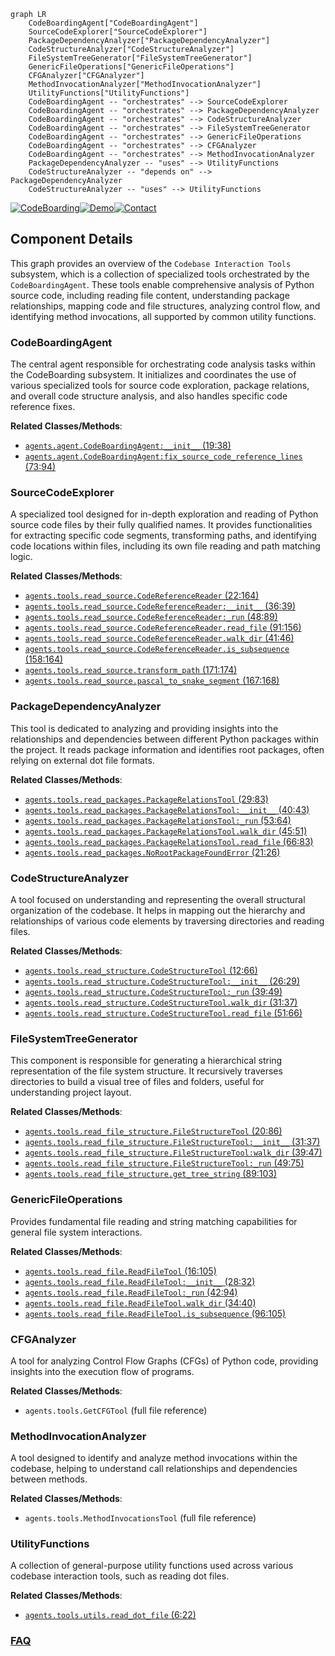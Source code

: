 ```mermaid
graph LR
    CodeBoardingAgent["CodeBoardingAgent"]
    SourceCodeExplorer["SourceCodeExplorer"]
    PackageDependencyAnalyzer["PackageDependencyAnalyzer"]
    CodeStructureAnalyzer["CodeStructureAnalyzer"]
    FileSystemTreeGenerator["FileSystemTreeGenerator"]
    GenericFileOperations["GenericFileOperations"]
    CFGAnalyzer["CFGAnalyzer"]
    MethodInvocationAnalyzer["MethodInvocationAnalyzer"]
    UtilityFunctions["UtilityFunctions"]
    CodeBoardingAgent -- "orchestrates" --> SourceCodeExplorer
    CodeBoardingAgent -- "orchestrates" --> PackageDependencyAnalyzer
    CodeBoardingAgent -- "orchestrates" --> CodeStructureAnalyzer
    CodeBoardingAgent -- "orchestrates" --> FileSystemTreeGenerator
    CodeBoardingAgent -- "orchestrates" --> GenericFileOperations
    CodeBoardingAgent -- "orchestrates" --> CFGAnalyzer
    CodeBoardingAgent -- "orchestrates" --> MethodInvocationAnalyzer
    PackageDependencyAnalyzer -- "uses" --> UtilityFunctions
    CodeStructureAnalyzer -- "depends on" --> PackageDependencyAnalyzer
    CodeStructureAnalyzer -- "uses" --> UtilityFunctions
```
[![CodeBoarding](https://img.shields.io/badge/Generated%20by-CodeBoarding-9cf?style=flat-square)](https://github.com/CodeBoarding/GeneratedOnBoardings)[![Demo](https://img.shields.io/badge/Try%20our-Demo-blue?style=flat-square)](https://www.codeboarding.org/demo)[![Contact](https://img.shields.io/badge/Contact%20us%20-%20contact@codeboarding.org-lightgrey?style=flat-square)](mailto:contact@codeboarding.org)

## Component Details

This graph provides an overview of the `Codebase Interaction Tools` subsystem, which is a collection of specialized tools orchestrated by the `CodeBoardingAgent`. These tools enable comprehensive analysis of Python source code, including reading file content, understanding package relationships, mapping code and file structures, analyzing control flow, and identifying method invocations, all supported by common utility functions.

### CodeBoardingAgent
The central agent responsible for orchestrating code analysis tasks within the CodeBoarding subsystem. It initializes and coordinates the use of various specialized tools for source code exploration, package relations, and overall code structure analysis, and also handles specific code reference fixes.


**Related Classes/Methods**:

- <a href="https://github.com/CodeBoarding/CodeBoarding/blob/master/agents/agent.py#L19-L38" target="_blank" rel="noopener noreferrer">`agents.agent.CodeBoardingAgent:__init__` (19:38)</a>
- <a href="https://github.com/CodeBoarding/CodeBoarding/blob/master/agents/agent.py#L73-L94" target="_blank" rel="noopener noreferrer">`agents.agent.CodeBoardingAgent:fix_source_code_reference_lines` (73:94)</a>


### SourceCodeExplorer
A specialized tool designed for in-depth exploration and reading of Python source code files by their fully qualified names. It provides functionalities for extracting specific code segments, transforming paths, and identifying code locations within files, including its own file reading and path matching logic.


**Related Classes/Methods**:

- <a href="https://github.com/CodeBoarding/CodeBoarding/blob/master/agents/tools/read_source.py#L22-L164" target="_blank" rel="noopener noreferrer">`agents.tools.read_source.CodeReferenceReader` (22:164)</a>
- <a href="https://github.com/CodeBoarding/CodeBoarding/blob/master/agents/tools/read_source.py#L36-L39" target="_blank" rel="noopener noreferrer">`agents.tools.read_source.CodeReferenceReader:__init__` (36:39)</a>
- <a href="https://github.com/CodeBoarding/CodeBoarding/blob/master/agents/tools/read_source.py#L48-L89" target="_blank" rel="noopener noreferrer">`agents.tools.read_source.CodeReferenceReader:_run` (48:89)</a>
- <a href="https://github.com/CodeBoarding/CodeBoarding/blob/master/agents/tools/read_source.py#L91-L156" target="_blank" rel="noopener noreferrer">`agents.tools.read_source.CodeReferenceReader.read_file` (91:156)</a>
- <a href="https://github.com/CodeBoarding/CodeBoarding/blob/master/agents/tools/read_source.py#L41-L46" target="_blank" rel="noopener noreferrer">`agents.tools.read_source.CodeReferenceReader.walk_dir` (41:46)</a>
- <a href="https://github.com/CodeBoarding/CodeBoarding/blob/master/agents/tools/read_source.py#L158-L164" target="_blank" rel="noopener noreferrer">`agents.tools.read_source.CodeReferenceReader.is_subsequence` (158:164)</a>
- <a href="https://github.com/CodeBoarding/CodeBoarding/blob/master/agents/tools/read_source.py#L171-L174" target="_blank" rel="noopener noreferrer">`agents.tools.read_source.transform_path` (171:174)</a>
- <a href="https://github.com/CodeBoarding/CodeBoarding/blob/master/agents/tools/read_source.py#L167-L168" target="_blank" rel="noopener noreferrer">`agents.tools.read_source.pascal_to_snake_segment` (167:168)</a>


### PackageDependencyAnalyzer
This tool is dedicated to analyzing and providing insights into the relationships and dependencies between different Python packages within the project. It reads package information and identifies root packages, often relying on external dot file formats.


**Related Classes/Methods**:

- <a href="https://github.com/CodeBoarding/CodeBoarding/blob/master/agents/tools/read_packages.py#L29-L83" target="_blank" rel="noopener noreferrer">`agents.tools.read_packages.PackageRelationsTool` (29:83)</a>
- <a href="https://github.com/CodeBoarding/CodeBoarding/blob/master/agents/tools/read_packages.py#L40-L43" target="_blank" rel="noopener noreferrer">`agents.tools.read_packages.PackageRelationsTool:__init__` (40:43)</a>
- <a href="https://github.com/CodeBoarding/CodeBoarding/blob/master/agents/tools/read_packages.py#L53-L64" target="_blank" rel="noopener noreferrer">`agents.tools.read_packages.PackageRelationsTool:_run` (53:64)</a>
- <a href="https://github.com/CodeBoarding/CodeBoarding/blob/master/agents/tools/read_packages.py#L45-L51" target="_blank" rel="noopener noreferrer">`agents.tools.read_packages.PackageRelationsTool.walk_dir` (45:51)</a>
- <a href="https://github.com/CodeBoarding/CodeBoarding/blob/master/agents/tools/read_packages.py#L66-L83" target="_blank" rel="noopener noreferrer">`agents.tools.read_packages.PackageRelationsTool.read_file` (66:83)</a>
- <a href="https://github.com/CodeBoarding/CodeBoarding/blob/master/agents/tools/read_packages.py#L21-L26" target="_blank" rel="noopener noreferrer">`agents.tools.read_packages.NoRootPackageFoundError` (21:26)</a>


### CodeStructureAnalyzer
A tool focused on understanding and representing the overall structural organization of the codebase. It helps in mapping out the hierarchy and relationships of various code elements by traversing directories and reading files.


**Related Classes/Methods**:

- <a href="https://github.com/CodeBoarding/CodeBoarding/blob/master/agents/tools/read_structure.py#L12-L66" target="_blank" rel="noopener noreferrer">`agents.tools.read_structure.CodeStructureTool` (12:66)</a>
- <a href="https://github.com/CodeBoarding/CodeBoarding/blob/master/agents/tools/read_structure.py#L26-L29" target="_blank" rel="noopener noreferrer">`agents.tools.read_structure.CodeStructureTool:__init__` (26:29)</a>
- <a href="https://github.com/CodeBoarding/CodeBoarding/blob/master/agents/tools/read_structure.py#L39-L49" target="_blank" rel="noopener noreferrer">`agents.tools.read_structure.CodeStructureTool:_run` (39:49)</a>
- <a href="https://github.com/CodeBoarding/CodeBoarding/blob/master/agents/tools/read_structure.py#L31-L37" target="_blank" rel="noopener noreferrer">`agents.tools.read_structure.CodeStructureTool.walk_dir` (31:37)</a>
- <a href="https://github.com/CodeBoarding/CodeBoarding/blob/master/agents/tools/read_structure.py#L51-L66" target="_blank" rel="noopener noreferrer">`agents.tools.read_structure.CodeStructureTool.read_file` (51:66)</a>


### FileSystemTreeGenerator
This component is responsible for generating a hierarchical string representation of the file system structure. It recursively traverses directories to build a visual tree of files and folders, useful for understanding project layout.


**Related Classes/Methods**:

- <a href="https://github.com/CodeBoarding/CodeBoarding/blob/master/agents/tools/read_file_structure.py#L20-L86" target="_blank" rel="noopener noreferrer">`agents.tools.read_file_structure.FileStructureTool` (20:86)</a>
- <a href="https://github.com/CodeBoarding/CodeBoarding/blob/master/agents/tools/read_file_structure.py#L31-L37" target="_blank" rel="noopener noreferrer">`agents.tools.read_file_structure.FileStructureTool:__init__` (31:37)</a>
- <a href="https://github.com/CodeBoarding/CodeBoarding/blob/master/agents/tools/read_file_structure.py#L39-L47" target="_blank" rel="noopener noreferrer">`agents.tools.read_file_structure.FileStructureTool:walk_dir` (39:47)</a>
- <a href="https://github.com/CodeBoarding/CodeBoarding/blob/master/agents/tools/read_file_structure.py#L49-L75" target="_blank" rel="noopener noreferrer">`agents.tools.read_file_structure.FileStructureTool:_run` (49:75)</a>
- <a href="https://github.com/CodeBoarding/CodeBoarding/blob/master/agents/tools/read_file_structure.py#L89-L103" target="_blank" rel="noopener noreferrer">`agents.tools.read_file_structure.get_tree_string` (89:103)</a>


### GenericFileOperations
Provides fundamental file reading and string matching capabilities for general file system interactions.


**Related Classes/Methods**:

- <a href="https://github.com/CodeBoarding/CodeBoarding/blob/master/agents/tools/read_file.py#L16-L105" target="_blank" rel="noopener noreferrer">`agents.tools.read_file.ReadFileTool` (16:105)</a>
- <a href="https://github.com/CodeBoarding/CodeBoarding/blob/master/agents/tools/read_file.py#L28-L32" target="_blank" rel="noopener noreferrer">`agents.tools.read_file.ReadFileTool:__init__` (28:32)</a>
- <a href="https://github.com/CodeBoarding/CodeBoarding/blob/master/agents/tools/read_file.py#L42-L94" target="_blank" rel="noopener noreferrer">`agents.tools.read_file.ReadFileTool:_run` (42:94)</a>
- <a href="https://github.com/CodeBoarding/CodeBoarding/blob/master/agents/tools/read_file.py#L34-L40" target="_blank" rel="noopener noreferrer">`agents.tools.read_file.ReadFileTool.walk_dir` (34:40)</a>
- <a href="https://github.com/CodeBoarding/CodeBoarding/blob/master/agents/tools/read_file.py#L96-L105" target="_blank" rel="noopener noreferrer">`agents.tools.read_file.ReadFileTool.is_subsequence` (96:105)</a>


### CFGAnalyzer
A tool for analyzing Control Flow Graphs (CFGs) of Python code, providing insights into the execution flow of programs.


**Related Classes/Methods**:

- `agents.tools.GetCFGTool` (full file reference)


### MethodInvocationAnalyzer
A tool designed to identify and analyze method invocations within the codebase, helping to understand call relationships and dependencies between methods.


**Related Classes/Methods**:

- `agents.tools.MethodInvocationsTool` (full file reference)


### UtilityFunctions
A collection of general-purpose utility functions used across various codebase interaction tools, such as reading dot files.


**Related Classes/Methods**:

- <a href="https://github.com/CodeBoarding/CodeBoarding/blob/master/agents/tools/utils.py#L6-L22" target="_blank" rel="noopener noreferrer">`agents.tools.utils.read_dot_file` (6:22)</a>




### [FAQ](https://github.com/CodeBoarding/GeneratedOnBoardings/tree/main?tab=readme-ov-file#faq)
